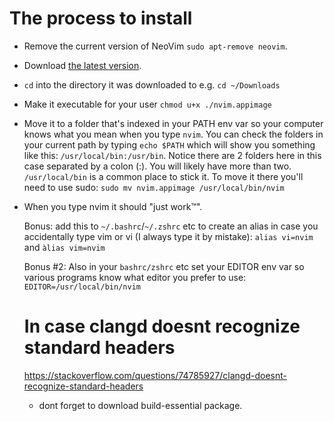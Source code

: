 # The process to install
- Remove the current version of NeoVim ```sudo apt-remove neovim```.
- Download [the latest version](https://github.com/neovim/neovim/releases).
- ```cd``` into the directory it was downloaded to e.g. ```cd ~/Downloads```
- Make it executable for your user ```chmod u+x ./nvim.appimage```
- Move it to a folder that's indexed in your PATH env var so your computer knows what you mean when you type ```nvim```. You can check the folders in your current path by typing ```echo $PATH``` which will show you something like this: ```/usr/local/bin:/usr/bin```. Notice there are 2 folders here in this case separated by a colon (:). You will likely have more than two. ```/usr/local/bin``` is a common place to stick it. To move it there you'll need to use sudo: ```sudo mv nvim.appimage /usr/local/bin/nvim```
- When you type nvim it should "just work™".

  Bonus: add this to ```~/.bashrc```/```~/.zshrc``` etc to create an alias in case you accidentally type vim or vi (I always type it by mistake): ```alias vi=nvim``` and ```àlias vim=nvim```

  Bonus #2: Also in your ```bashrc/zshrc``` etc set your EDITOR env var so various programs know what editor you prefer to use: ```EDITOR=/usr/local/bin/nvim```

  # In case clangd doesnt recognize standard headers
  https://stackoverflow.com/questions/74785927/clangd-doesnt-recognize-standard-headers
  - dont forget to download build-essential package.
